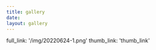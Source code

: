 ```yaml
---
title: gallery
date:
layout: gallery
---
```


full_link: '/img/20220624-1.png'
thumb_link: 'thumb_link'
